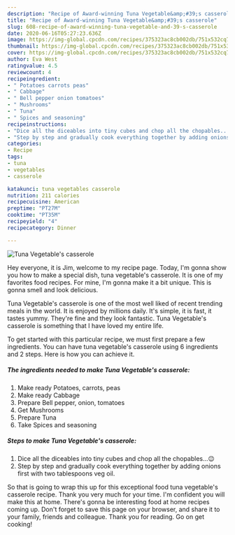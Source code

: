 ```yaml
---
description: "Recipe of Award-winning Tuna Vegetable&amp;#39;s casserole"
title: "Recipe of Award-winning Tuna Vegetable&amp;#39;s casserole"
slug: 608-recipe-of-award-winning-tuna-vegetable-and-39-s-casserole
date: 2020-06-16T05:27:23.636Z
image: https://img-global.cpcdn.com/recipes/375323ac8cb002db/751x532cq70/tuna-vegetables-casserole-recipe-main-photo.jpg
thumbnail: https://img-global.cpcdn.com/recipes/375323ac8cb002db/751x532cq70/tuna-vegetables-casserole-recipe-main-photo.jpg
cover: https://img-global.cpcdn.com/recipes/375323ac8cb002db/751x532cq70/tuna-vegetables-casserole-recipe-main-photo.jpg
author: Eva West
ratingvalue: 4.5
reviewcount: 4
recipeingredient:
- " Potatoes carrots peas"
- " Cabbage"
- " Bell pepper onion tomatoes"
- " Mushrooms"
- " Tuna"
- " Spices and seasoning"
recipeinstructions:
- "Dice all the diceables into tiny cubes and chop all the chopables...😉"
- "Step by step and gradually cook everything together by adding onions first with two tablespoons veg oil."
categories:
- Recipe
tags:
- tuna
- vegetables
- casserole

katakunci: tuna vegetables casserole 
nutrition: 211 calories
recipecuisine: American
preptime: "PT27M"
cooktime: "PT35M"
recipeyield: "4"
recipecategory: Dinner

---
```



![Tuna Vegetable&#39;s casserole](https://img-global.cpcdn.com/recipes/375323ac8cb002db/751x532cq70/tuna-vegetables-casserole-recipe-main-photo.jpg)

Hey everyone, it is Jim, welcome to my recipe page. Today, I'm gonna show you how to make a special dish, tuna vegetable&#39;s casserole. It is one of my favorites food recipes. For mine, I'm gonna make it a bit unique. This is gonna smell and look delicious.



Tuna Vegetable&#39;s casserole is one of the most well liked of recent trending meals in the world. It is enjoyed by millions daily. It's simple, it is fast, it tastes yummy. They're fine and they look fantastic. Tuna Vegetable&#39;s casserole is something that I have loved my entire life.


To get started with this particular recipe, we must first prepare a few ingredients. You can have tuna vegetable&#39;s casserole using 6 ingredients and 2 steps. Here is how you can achieve it.

<!--inarticleads1-->

##### The ingredients needed to make Tuna Vegetable&#39;s casserole:

1. Make ready  Potatoes, carrots, peas
1. Make ready  Cabbage
1. Prepare  Bell pepper, onion, tomatoes
1. Get  Mushrooms
1. Prepare  Tuna
1. Take  Spices and seasoning




<!--inarticleads2-->

##### Steps to make Tuna Vegetable&#39;s casserole:

1. Dice all the diceables into tiny cubes and chop all the chopables...😉
1. Step by step and gradually cook everything together by adding onions first with two tablespoons veg oil.




So that is going to wrap this up for this exceptional food tuna vegetable&#39;s casserole recipe. Thank you very much for your time. I'm confident you will make this at home. There's gonna be interesting food at home recipes coming up. Don't forget to save this page on your browser, and share it to your family, friends and colleague. Thank you for reading. Go on get cooking!
